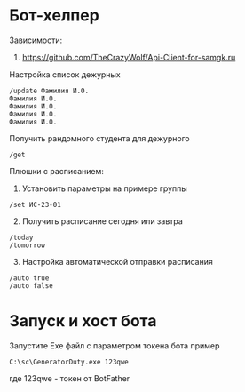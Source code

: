 # Бот-хелпер 

Зависимости:
1. https://github.com/TheCrazyWolf/Api-Client-for-samgk.ru

Настройка список дежурных
```
/update Фамилия И.О.
Фамилия И.О.
Фамилия И.О.
Фамилия И.О.
Фамилия И.О.
```

Получить рандомного студента для дежурного
```
/get
```

Плюшки с расписанием:
1. Установить параметры на примере группы
```
/set ИС-23-01
```
2. Получить расписание сегодня или завтра
```
/today
/tomorrow
```
3. Настройка автоматической отправки расписания
```
/auto true
/auto false
```

# Запуск и хост бота
Запустите Exe файл с параметром токена бота пример
```
C:\sc\GeneratorDuty.exe 123qwe
```
где 123qwe - токен от BotFather
